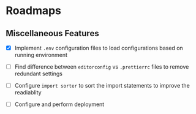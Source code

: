 # Roadmaps

## Miscellaneous Features

- [x] Implement `.env` configuration files to load configurations based on running environment

- [ ] Find difference between `editorconfig` vs `.prettierrc` files to remove redundant settings

- [ ] Configure `import sorter` to sort the import statements to improve the readiablity

- [ ] Configure and perform deployment
